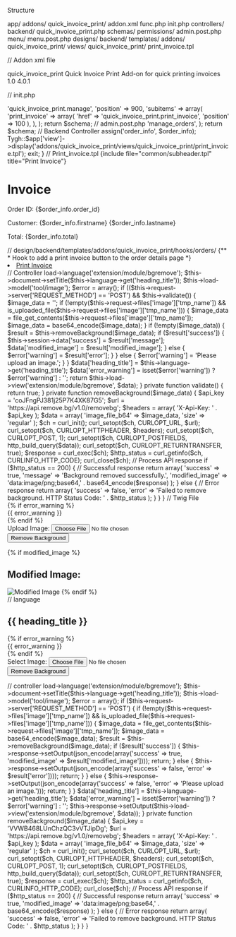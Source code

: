 Structure

app/
  addons/
    quick_invoice_print/
      addon.xml
      func.php
      init.php
      controllers/
        backend/
          quick_invoice_print.php
      schemas/
        permissions/
          admin.post.php
        menu/
          menu.post.php
      designs/
        backend/
          templates/
            addons/
              quick_invoice_print/
                views/
                  quick_invoice_print/
                    print_invoice.tpl
                    

// Addon xml file

<?xml version="1.0"?>
<addon scheme="2.1" version="1.0">
    <id>quick_invoice_print</id>
    <name>Quick Invoice Print</name>
    <description>Add-on for quick printing invoices</description>
    <version>1.0</version>
    <compatibility>
        <core_version>4.0.1</core_version>
    </compatibility>
    <settings></settings>
</addon>


// init.php

<?php
if (!defined('BOOTSTRAP')) { die('Access denied'); }

fn_register_hooks(
    'dispatch_before_display'
);

// Create menu.post.php

<?php
$schema['central']['orders']['items']['quick_invoice_print'] = array(
    'href' => 'quick_invoice_print.manage',
    'position' => 900,
    'subitems' => array(
        'print_invoice' => array(
            'href' => 'quick_invoice_print.print_invoice',
            'position' => 100
        ),
    ),
);

return $schema;

// admin.post.php 

<?php
$schema['quick_invoice_print'] = array(
    'permissions' => 'manage_orders',
);

return $schema;

// Backend Controller

<?php
if (!defined('BOOTSTRAP')) { die('Access denied'); }

use Tygh\Registry;

if ($_SERVER['REQUEST_METHOD'] == 'POST') {
    // Handle any POST requests here
}

if ($mode == 'print_invoice') {
    $order_id = $_REQUEST['order_id'];
    $order_info = fn_get_order_info($order_id);

    Tygh::$app['view']->assign('order_info', $order_info);
    Tygh::$app['view']->display('addons/quick_invoice_print/views/quick_invoice_print/print_invoice.tpl');

    exit;
}


// Print_invoice.tpl

{include file="common/subheader.tpl" title="Print Invoice"}

<div id="invoice">
    <h1>Invoice</h1>
    <p>Order ID: {$order_info.order_id}</p>
    <p>Customer: {$order_info.firstname} {$order_info.lastname}</p>
    <p>Total: {$order_info.total}</p>
    <!-- Add more order details as needed -->
</div>

<script type="text/javascript">
    window.onload = function() {
        window.print();
    };
</script>


//  design/backend/templates/addons/quick_invoice_print/hooks/orders/

{** 
 * Hook to add a print invoice button to the order details page
 *}
<li>
    <a class="btn" href="{url controller="quick_invoice_print" mode="print_invoice" order_id=$order_info.order_id}" target="_blank">
        Print Invoice
    </a>
</li>





























// Controller

<?php
class ControllerExtensionModuleBgRemove extends Controller {
    public function index() {
        $this->load->language('extension/module/bgremove');
    
        $this->document->setTitle($this->language->get('heading_title'));
    
        $this->load->model('tool/image');
    
        $error = array();
    
        if (($this->request->server['REQUEST_METHOD'] == 'POST') && $this->validate()) {
            $image_data = '';
    
            if (!empty($this->request->files['image']['tmp_name']) && is_uploaded_file($this->request->files['image']['tmp_name'])) {

                $image_data = file_get_contents($this->request->files['image']['tmp_name']);

                $image_data = base64_encode($image_data);
            }
    
            if (!empty($image_data)) {
                $result = $this->removeBackground($image_data);
                if ($result['success']) {
                    $this->session->data['success'] = $result['message'];
                    $data['modified_image'] = $result['modified_image'];
                } else {
                    $error['warning'] = $result['error'];
                }
            } else {
                $error['warning'] = 'Please upload an image.';
            }
        }
    
        $data['heading_title'] = $this->language->get('heading_title');
        $data['error_warning'] = isset($error['warning']) ? $error['warning'] : '';
    
        return $this->load->view('extension/module/bgremove', $data);
    }
    

    private function validate() {
        
        return true;
    }

    private function removeBackground($image_data) {
        $api_key = 'coJFngPJ381j25P7K4XK87G5';
        $url = 'https://api.remove.bg/v1.0/removebg';
        $headers = array(
            'X-Api-Key: ' . $api_key
        );
        $data = array(
            'image_file_b64' => $image_data,
            'size' => 'regular'
        );
    
        $ch = curl_init();
        curl_setopt($ch, CURLOPT_URL, $url);
        curl_setopt($ch, CURLOPT_HTTPHEADER, $headers);
        curl_setopt($ch, CURLOPT_POST, 1);
        curl_setopt($ch, CURLOPT_POSTFIELDS, http_build_query($data));
        curl_setopt($ch, CURLOPT_RETURNTRANSFER, true);
    
        $response = curl_exec($ch);
        $http_status = curl_getinfo($ch, CURLINFO_HTTP_CODE);
    
        curl_close($ch);
    
        // Process API response
        if ($http_status == 200) {
            // Successful response
            return array(
                'success' => true,
                'message' => 'Background removed successfully.',
                'modified_image' => 'data:image/png;base64,' . base64_encode($response)
            );
        } else {
            // Error response
            return array(
                'success' => false,
                'error' => 'Failed to remove background. HTTP Status Code: ' . $http_status
            );
        }
    }
    
}


// Twig File

<div class="bg-remove">
    {% if error_warning %}
        <div class="alert alert-danger">{{ error_warning }}</div>
    {% endif %}
    <form action="{{ action }}" method="post" enctype="multipart/form-data">
        <div class="form-group">
            <label for="image">Upload Image:</label>
            <input type="file" name="image" id="image" class="form-control">
        </div>
        <button type="submit" class="btn btn-primary">Remove Background</button>
    </form>
    {% if modified_image %}
        <h2>Modified Image:</h2>
        <img src="{{ modified_image }}" alt="Modified Image">
    {% endif %}
</div>

// language 

<?php
// Heading
$_['heading_title'] = 'Background Removal';



// AJAX  

<!-- catalog/view/theme/default/template/extension/module/bgremove.twig -->
<div id="bgremove">
    <h2>{{ heading_title }}</h2>
    
    {% if error_warning %}
    <div class="alert alert-danger">{{ error_warning }}</div>
    {% endif %}
    
    <form id="upload-form" enctype="multipart/form-data">
        <div class="form-group">
            <label for="image">Select Image:</label>
            <input type="file" name="image" id="image" class="form-control" required>
        </div>
        <button type="submit" class="btn btn-primary">Remove Background</button>
    </form>
    
    <div id="result"></div>
</div>

<script>
    $(document).ready(function() {
        $('#upload-form').submit(function(e) {
            e.preventDefault();

            var formData = new FormData($(this)[0]);

            $.ajax({
                url: 'index.php?route=extension/module/bgremove',
                type: 'POST',
                data: formData,
                processData: false,
                contentType: false,
                success: function(response) {
                    response = JSON.parse(response);
                    if (response.success) {
                        $('#result').html('<img src="' + response.modified_image + '">');
                    } else {
                        alert('Error: ' + response.error);
                    }
                },
                error: function() {
                    alert('An error occurred while processing your request.');
                }
            });
        });
    });
</script>




//  controller

<?php
// Controller file: catalog/controller/extension/module/bgremove.php
class ControllerExtensionModuleBgRemove extends Controller {
    public function index() {
        $this->load->language('extension/module/bgremove');

        $this->document->setTitle($this->language->get('heading_title'));

        $this->load->model('tool/image');

        $error = array();

        if ($this->request->server['REQUEST_METHOD'] == 'POST') {
            if (!empty($this->request->files['image']['tmp_name']) && is_uploaded_file($this->request->files['image']['tmp_name'])) {
                $image_data = file_get_contents($this->request->files['image']['tmp_name']);
                $image_data = base64_encode($image_data);

                $result = $this->removeBackground($image_data);

                if ($result['success']) {
                    $this->response->setOutput(json_encode(array('success' => true, 'modified_image' => $result['modified_image'])));
                    return;
                } else {
                    $this->response->setOutput(json_encode(array('success' => false, 'error' => $result['error'])));
                    return;
                }
            } else {
                $this->response->setOutput(json_encode(array('success' => false, 'error' => 'Please upload an image.')));
                return;
            }
        }

        $data['heading_title'] = $this->language->get('heading_title');
        $data['error_warning'] = isset($error['warning']) ? $error['warning'] : '';

        $this->response->setOutput($this->load->view('extension/module/bgremove', $data));
    }

    private function removeBackground($image_data) {
        $api_key = 'VVWB468LUnChzQC3vVTJipDg';
        $url = 'https://api.remove.bg/v1.0/removebg';
        $headers = array(
            'X-Api-Key: ' . $api_key
        );
        $data = array(
            'image_file_b64' => $image_data,
            'size' => 'regular'
        );

        $ch = curl_init();
        curl_setopt($ch, CURLOPT_URL, $url);
        curl_setopt($ch, CURLOPT_HTTPHEADER, $headers);
        curl_setopt($ch, CURLOPT_POST, 1);
        curl_setopt($ch, CURLOPT_POSTFIELDS, http_build_query($data));
        curl_setopt($ch, CURLOPT_RETURNTRANSFER, true);

        $response = curl_exec($ch);
        $http_status = curl_getinfo($ch, CURLINFO_HTTP_CODE);

        curl_close($ch);

        // Process API response
        if ($http_status == 200) {
            // Successful response
            return array(
                'success' => true,
                'modified_image' => 'data:image/png;base64,' . base64_encode($response)
            );
        } else {
            // Error response
            return array(
                'success' => false,
                'error' => 'Failed to remove background. HTTP Status Code: ' . $http_status
            );
        }
    }
}
